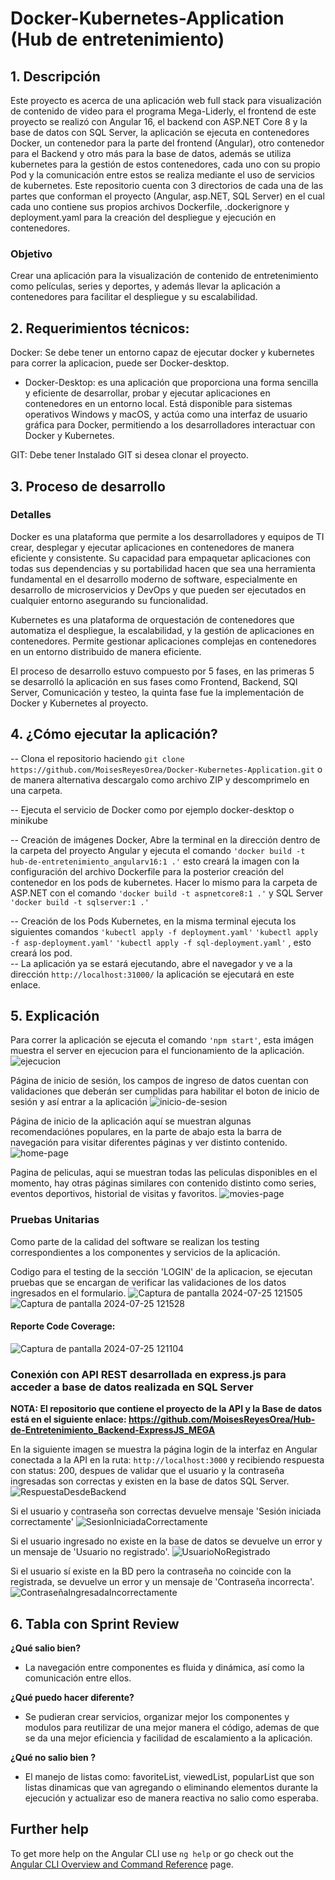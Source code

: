 # Docker-Kubernetes-Application (Hub de entretenimiento)  

## 1. Descripción  
Este proyecto es acerca de una aplicación web full stack para visualización de contenido de video para el programa Mega-Liderly, el frontend de este proyecto se realizó con Angular 16, el backend con ASP.NET Core 8 y la base de datos con SQL Server, la aplicación se ejecuta en contenedores Docker, un contenedor para la parte del frontend (Angular), otro contenedor para el Backend y otro más para la base de datos, además se utiliza kubernetes para la gestión de estos contenedores, cada uno con su propio Pod y la comunicación entre estos se realiza mediante el uso de servicios de kubernetes.
Este repositorio cuenta con 3 directorios de cada una de las partes que conforman el proyecto (Angular, asp.NET, SQL Server) en el cual cada uno contiene sus propios archivos Dockerfile, .dockerignore y deployment.yaml para la creación del despliegue y ejecución en contenedores.  

### Objetivo  
Crear una aplicación para la visualización de contenido de entretenimiento como películas, series y deportes, y además llevar la aplicación a contenedores para facilitar el despliegue y su escalabilidad.  

## 2. Requerimientos técnicos:  
Docker: Se debe tener un entorno capaz de ejecutar docker y kubernetes para correr la aplicacion, puede ser Docker-desktop.  
- Docker-Desktop: es una aplicación que proporciona una forma sencilla y eficiente de desarrollar, probar y ejecutar aplicaciones en contenedores en un entorno local. Está disponible para sistemas operativos Windows y macOS, y actúa como una interfaz de usuario gráfica para Docker, permitiendo a los desarrolladores interactuar con Docker y Kubernetes.  

GIT: Debe tener Instalado GIT si desea clonar el proyecto.  

## 3. Proceso de desarrollo

### Detalles
Docker es una plataforma que permite a los desarrolladores y equipos de TI crear, desplegar y ejecutar aplicaciones en contenedores de manera eficiente y consistente. Su capacidad para empaquetar aplicaciones con todas sus dependencias y su portabilidad hacen que sea una herramienta fundamental en el desarrollo moderno de software, especialmente en desarrollo de microservicios y DevOps y que pueden ser ejecutados en cualquier entorno asegurando su funcionalidad.    

Kubernetes es una plataforma de orquestación de contenedores que automatiza el despliegue, la escalabilidad, y la gestión de aplicaciones en contenedores. Permite gestionar aplicaciones complejas en contenedores en un entorno distribuido de manera eficiente.  

El proceso de desarrollo estuvo compuesto por 5 fases, en las primeras 5 se desarrolló la aplicación en sus fases como Frontend, Backend, SQl Server, Comunicación y testeo, la quinta fase fue la implementación de Docker y Kubernetes al proyecto.  

## 4. ¿Cómo ejecutar la aplicación?

-- Clona el repositorio haciendo ```git clone https://github.com/MoisesReyesOrea/Docker-Kubernetes-Application.git``` o de manera alternativa descargalo como archivo ZIP y descomprimelo en una carpeta.  

-- Ejecuta el servicio de Docker como por ejemplo docker-desktop o minikube   

-- Creación de imágenes Docker, Abre la terminal en la dirección dentro de la carpeta del proyecto Angular y ejecuta el comando ```'docker build -t hub-de-entretenimiento_angularv16:1 .'``` esto creará la imagen con la configuración del archivo Dockerfile para la posterior creación del contenedor en los pods de kubernetes. Hacer lo mismo para la carpeta de ASP.NET con el comando ```'docker build -t aspnetcore8:1 .'``` y SQL Server ```'docker build -t sqlserver:1 .'```  

-- Creación de los Pods Kubernetes, en la misma terminal ejecuta los siguientes comandos ```'kubectl apply -f deployment.yaml'```  ```'kubectl apply -f asp-deployment.yaml'``` ```'kubectl apply -f sql-deployment.yaml'``` , esto creará los pod.  
-- La aplicación ya se estará ejecutando, abre el navegador y ve a la dirección `http://localhost:31000/` la aplicación se ejecutará en este enlace.  


## 5. Explicación  
Para correr la aplicación se ejecuta el comando ```'npm start'```, esta imágen muestra el server en ejecucion para el funcionamiento de la aplicación.
![ejecucion](https://github.com/user-attachments/assets/1fb79272-7f6f-4588-aa74-1d883f188433)


Página de inicio de sesión, los campos de ingreso de datos cuentan con validaciones que deberán ser cumplidas para habilitar el boton de inicio de sesión y así entrar a la aplicación
![inicio-de-sesion](https://github.com/user-attachments/assets/e65a4703-e9eb-452d-bf50-f32066e4c494)


Página de inicio de la aplicación aquí se muestran algunas recomendaciónes populares, en la parte de abajo esta la barra de navegación para visitar diferentes páginas y ver distinto contenido.
![home-page](https://github.com/user-attachments/assets/c8a196d0-9597-41f1-9645-adbf2dda6d89)


Pagina de peliculas, aqui se muestran todas las peliculas disponibles en el momento, hay otras páginas similares con contenido distinto como series, eventos deportivos, historial de visitas y favoritos.
![movies-page](https://github.com/user-attachments/assets/4e367769-3835-4c39-b5fc-46e22e32f06c)

### Pruebas Unitarias
Como parte de la calidad del software se realizan los testing correspondientes a los componentes y servicios de la aplicación.

Codigo para el testing de la sección 'LOGIN' de la aplicacion, se ejecutan pruebas que se encargan de verificar las validaciones de los datos ingresados en el formulario. 
![Captura de pantalla 2024-07-25 121505](https://github.com/user-attachments/assets/a8fb64fe-e779-41d2-8b2c-128181423999)
![Captura de pantalla 2024-07-25 121528](https://github.com/user-attachments/assets/e3158d34-f226-47bc-99bd-71f768c7bd8f)


#### Reporte Code Coverage:
![Captura de pantalla 2024-07-25 121104](https://github.com/user-attachments/assets/762c4499-7c74-4fb0-88b9-10e49c4915ae)



### Conexión con API REST desarrollada en express.js para acceder a base de datos realizada en SQL Server  
**NOTA: El repositorio que contiene el proyecto de la API y la Base de datos está en el siguiente enlace: https://github.com/MoisesReyesOrea/Hub-de-Entretenimiento_Backend-ExpressJS_MEGA**

En la siguiente imagen se muestra la página login de la interfaz en Angular conectada a la API en la ruta: ```http://localhost:3000``` y recibiendo respuesta con status: 200, despues de validar que el usuario y la contraseña ingresadas son correctas y existen en la base de datos SQL Server.
![RespuestaDesdeBackend](https://github.com/user-attachments/assets/9f88f3d2-8aa5-4c0a-ab0c-f7f25893db31)


Si el usuario y contraseña son correctas devuelve mensaje 'Sesión iniciada correctamente'
![SesionIniciadaCorrectamente](https://github.com/user-attachments/assets/3b593c7b-9caf-4e8b-ab9c-a820f427e13b)


Si el usuario ingresado no existe en la base de datos se devuelve un error y un mensaje de 'Usuario no registrado'.
![UsuarioNoRegistrado](https://github.com/user-attachments/assets/2f6e306f-8946-49b9-bf0a-d58be51c65bf)


Si el usuario sí existe en la BD pero la contraseña no coincide con la registrada, se devuelve un error y un mensaje de 'Contraseña incorrecta'.
![ContraseñaIngresadaIncorrectamente](https://github.com/user-attachments/assets/abca7b8c-c09c-4cdb-8ecc-5a5dd7a07a5e)




## 6. Tabla con Sprint Review
**¿Qué salio bien?**  
- La navegación entre componentes es fluida y dinámica, así como la comunicación entre ellos.

**¿Qué puedo hacer diferente?**
- Se pudieran crear servicios, organizar mejor los componentes y modulos para reutilizar de una mejor manera el código, ademas de que se da una mejor eficiencia y facilidad de escalamiento a la aplicación.  

**¿Qué no salio bien ?**  
- El manejo de listas como: favoriteList, viewedList, popularList que son listas dinamicas que van agregando o eliminando elementos durante la ejecución y actualizar eso de manera reactiva no salio como esperaba.



## Further help

To get more help on the Angular CLI use `ng help` or go check out the [Angular CLI Overview and Command Reference](https://angular.io/cli) page.

